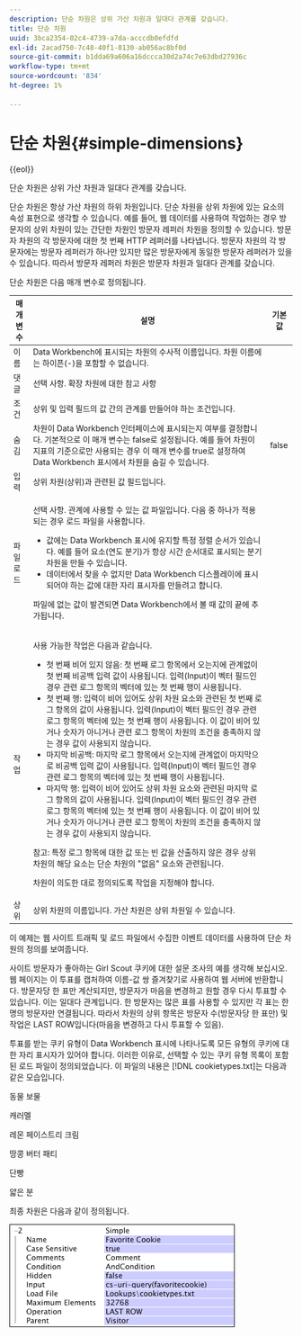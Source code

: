 ```yaml
---
description: 단순 차원은 상위 가산 차원과 일대다 관계를 갖습니다.
title: 단순 차원
uuid: 3bca2354-02c4-4739-a7da-acccdb0efdfd
exl-id: 2acad750-7c48-40f1-8130-ab056ac8bf0d
source-git-commit: b1dda69a606a16dccca30d2a74c7e63dbd27936c
workflow-type: tm+mt
source-wordcount: '834'
ht-degree: 1%

---
```


# 단순 차원{#simple-dimensions}

{{eol}}

단순 차원은 상위 가산 차원과 일대다 관계를 갖습니다.

단순 차원은 항상 가산 차원의 하위 차원입니다. 단순 차원을 상위 차원에 있는 요소의 속성 표현으로 생각할 수 있습니다. 예를 들어, 웹 데이터를 사용하여 작업하는 경우 방문자의 상위 차원이 있는 간단한 차원인 방문자 레퍼러 차원을 정의할 수 있습니다. 방문자 차원의 각 방문자에 대한 첫 번째 HTTP 레퍼러를 나타냅니다. 방문자 차원의 각 방문자에는 방문자 레퍼러가 하나만 있지만 많은 방문자에게 동일한 방문자 레퍼러가 있을 수 있습니다. 따라서 방문자 레퍼러 차원은 방문자 차원과 일대다 관계를 갖습니다.

단순 차원은 다음 매개 변수로 정의됩니다.

<table id="table_E6F729DFA226459DBFC1776CE8CB81F8"> 
 <thead> 
  <tr> 
   <th colname="col1" class="entry"> 매개 변수 </th> 
   <th colname="col2" class="entry"> 설명 </th> 
   <th colname="col3" class="entry"> 기본값 </th> 
  </tr> 
 </thead>
 <tbody> 
  <tr> 
   <td colname="col1"> 이름 </td> 
   <td colname="col2"> Data Workbench에 표시되는 차원의 수사적 이름입니다. 차원 이름에는 하이픈(-)을 포함할 수 없습니다. </td> 
   <td colname="col3"> </td> 
  </tr> 
  <tr> 
   <td colname="col1"> 댓글 </td> 
   <td colname="col2"> 선택 사항. 확장 차원에 대한 참고 사항 </td> 
   <td colname="col3"> </td> 
  </tr> 
  <tr> 
   <td colname="col1"> 조건 </td> 
   <td colname="col2"> 상위 및 입력 필드의 값 간의 관계를 만들어야 하는 조건입니다. </td> 
   <td colname="col3"> </td> 
  </tr> 
  <tr> 
   <td colname="col1"> 숨김 </td> 
   <td colname="col2"> 차원이 Data Workbench 인터페이스에 표시되는지 여부를 결정합니다. 기본적으로 이 매개 변수는 false로 설정됩니다. 예를 들어 차원이 지표의 기준으로만 사용되는 경우 이 매개 변수를 true로 설정하여 Data Workbench 표시에서 차원을 숨길 수 있습니다. </td> 
   <td colname="col3"> false </td> 
  </tr> 
  <tr> 
   <td colname="col1"> 입력 </td> 
   <td colname="col2"> 상위 차원(상위)과 관련된 값 필드입니다. </td> 
   <td colname="col3"> </td> 
  </tr> 
  <tr> 
   <td colname="col1"> 파일 로드 </td> 
   <td colname="col2"> <p>선택 사항. 관계에 사용할 수 있는 값 파일입니다. 다음 중 하나가 적용되는 경우 로드 파일을 사용합니다. </p> <p> 
     <ul id="ul_056C4A8E46AA479397DC63173C035D5C"> 
      <li id="li_C26EB5A4AB3C4BEB8EB3A217A5A2377E"> 값에는 Data Workbench 표시에 유지할 특정 정렬 순서가 있습니다. 예를 들어 요소(연도 분기)가 항상 시간 순서대로 표시되는 분기 차원을 만들 수 있습니다. </li> 
      <li id="li_5D4DF56BC6124D038A7260131B1F3DB3"> 데이터에서 찾을 수 없지만 Data Workbench 디스플레이에 표시되어야 하는 값에 대한 자리 표시자를 만들려고 합니다. </li> 
     </ul> </p> <p> 파일에 없는 값이 발견되면 Data Workbench에서 볼 때 값의 끝에 추가됩니다. </p> </td> 
   <td colname="col3"> </td> 
  </tr> 
  <tr> 
   <td colname="col1"> 작업 </td> 
   <td colname="col2"> <p>사용 가능한 작업은 다음과 같습니다. </p> <p> 
     <ul id="ul_88AE4279413C42609D8B53EC64B5E913"> 
      <li id="li_DD9623D006844BC28B2AAA8E12AA04E1"> 첫 번째 비어 있지 않음: 첫 번째 로그 항목에서 오는지에 관계없이 첫 번째 비공백 입력 값이 사용됩니다. 입력(Input)이 벡터 필드인 경우 관련 로그 항목의 벡터에 있는 첫 번째 행이 사용됩니다. </li> 
      <li id="li_0FBE7F0B7B9744D994ECEDAA08F0045C"> 첫 번째 행: 입력이 비어 있어도 상위 차원 요소와 관련된 첫 번째 로그 항목의 값이 사용됩니다. 입력(Input)이 벡터 필드인 경우 관련 로그 항목의 벡터에 있는 첫 번째 행이 사용됩니다. 이 값이 비어 있거나 숫자가 아니거나 관련 로그 항목이 차원의 조건을 충족하지 않는 경우 값이 사용되지 않습니다. </li> 
      <li id="li_C17190BC699D4A099DC5326C07D1044D"> 마지막 비공백: 마지막 로그 항목에서 오는지에 관계없이 마지막으로 비공백 입력 값이 사용됩니다. 입력(Input)이 벡터 필드인 경우 관련 로그 항목의 벡터에 있는 첫 번째 행이 사용됩니다. </li> 
      <li id="li_00BAE86F12004C098F6A455908DB7062"> 마지막 행: 입력이 비어 있어도 상위 차원 요소와 관련된 마지막 로그 항목의 값이 사용됩니다. 입력(Input)이 벡터 필드인 경우 관련 로그 항목의 벡터에 있는 첫 번째 행이 사용됩니다. 이 값이 비어 있거나 숫자가 아니거나 관련 로그 항목이 차원의 조건을 충족하지 않는 경우 값이 사용되지 않습니다. </li> 
     </ul> </p> <p> <p>참고: 특정 로그 항목에 대한 값 또는 빈 값을 산출하지 않은 경우 상위 차원의 해당 요소는 단순 차원의 "없음" 요소와 관련됩니다. </p> </p> <p> 차원이 의도한 대로 정의되도록 작업을 지정해야 합니다. </p> </td> 
   <td colname="col3"> </td> 
  </tr> 
  <tr> 
   <td colname="col1"> 상위 </td> 
   <td colname="col2"> 상위 차원의 이름입니다. 가산 차원은 상위 차원일 수 있습니다. </td> 
   <td colname="col3"> </td> 
  </tr> 
 </tbody> 
</table>

이 예제는 웹 사이트 트래픽 및 로드 파일에서 수집한 이벤트 데이터를 사용하여 단순 차원의 정의를 보여줍니다.

사이트 방문자가 좋아하는 Girl Scout 쿠키에 대한 설문 조사의 예를 생각해 보십시오. 웹 페이지는 이 투표를 캡처하여 이름-값 쌍 즐겨찾기로 사용하여 웹 서버에 반환합니다. 방문자당 한 표만 계산되지만, 방문자가 마음을 변경하고 원할 경우 다시 투표할 수 있습니다. 이는 일대다 관계입니다. 한 방문자는 많은 표를 사용할 수 있지만 각 표는 한 명의 방문자만 연결됩니다. 따라서 차원의 상위 항목은 방문자 수(방문자당 한 표만) 및 작업은 LAST ROW입니다(마음을 변경하고 다시 투표할 수 있음).

투표를 받는 쿠키 유형이 Data Workbench 표시에 나타나도록 모든 유형의 쿠키에 대한 자리 표시자가 있어야 합니다. 이러한 이유로, 선택할 수 있는 쿠키 유형 목록이 포함된 로드 파일이 정의되었습니다. 이 파일의 내용은 [!DNL cookietypes.txt]는 다음과 같은 모습입니다.

동물 보물

캐러멜

레몬 페이스트리 크림

땅콩 버터 패티

단빵

얇은 분

최종 차원은 다음과 같이 정의됩니다.

![](assets/cfg_Transformation_Dim_Simple.png)
